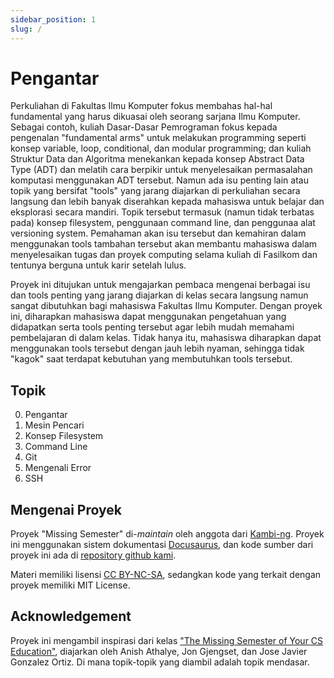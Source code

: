 ```yaml
---
sidebar_position: 1
slug: /
---
```


# Pengantar

Perkuliahan di Fakultas Ilmu Komputer fokus membahas hal-hal fundamental
yang harus dikuasai oleh seorang sarjana Ilmu Komputer. Sebagai contoh,
kuliah Dasar-Dasar Pemrograman fokus kepada pengenalan "fundamental
arms" untuk melakukan programming seperti konsep variable, loop,
conditional, dan modular programming; dan kuliah Struktur Data dan
Algoritma menekankan kepada konsep Abstract Data Type (ADT) dan melatih
cara berpikir untuk menyelesaikan permasalahan komputasi menggunakan ADT
tersebut. Namun ada isu penting lain atau topik yang bersifat "tools"
yang jarang diajarkan di perkuliahan secara langsung dan lebih banyak
diserahkan kepada mahasiswa untuk belajar dan eksplorasi secara mandiri.
Topik tersebut termasuk (namun tidak terbatas pada) konsep filesystem,
penggunaan command line, dan penggunaa alat versioning system. Pemahaman
akan isu tersebut dan kemahiran dalam menggunakan tools tambahan
tersebut akan membantu mahasiswa dalam menyelesaikan tugas dan proyek
computing selama kuliah di Fasilkom dan tentunya berguna untuk karir
setelah lulus.

Proyek ini ditujukan untuk mengajarkan pembaca mengenai berbagai isu dan
tools penting yang jarang diajarkan di kelas secara langsung namun
sangat dibutuhkan bagi mahasiswa Fakultas Ilmu Komputer. Dengan proyek
ini, diharapkan mahasiswa dapat menggunakan pengetahuan yang didapatkan
serta tools penting tersebut agar lebih mudah memahami pembelajaran di
dalam kelas. Tidak hanya itu, mahasiswa diharapkan dapat menggunakan
tools tersebut dengan jauh lebih nyaman, sehingga tidak "kagok" saat
terdapat kebutuhan yang membutuhkan tools tersebut.

## Topik

0. Pengantar
1. Mesin Pencari
2. Konsep Filesystem
3. Command Line
4. Git
5. Mengenali Error
6. SSH

## Mengenai Proyek

Proyek "Missing Semester" di-_maintain_ oleh anggota dari [Kambi-ng](https://github.com/kambi-ng). Proyek ini menggunakan
sistem dokumentasi [Docusaurus](https://docusaurus.io), dan kode sumber dari proyek ini ada di
[repository github kami](https://github.com/kambi-ng/missing-semester).

Materi memiliki lisensi [CC BY-NC-SA](http://creativecommons.org/licenses/by-nc-sa/4.0/), sedangkan kode yang terkait
dengan proyek memiliki MIT License.

## Acknowledgement

Proyek ini mengambil inspirasi dari kelas ["The Missing Semester of Your CS Education"](https://missing.csail.mit.edu/),
diajarkan oleh Anish Athalye, Jon Gjengset, dan Jose Javier Gonzalez Ortiz. Di mana topik-topik yang diambil adalah topik
mendasar.
